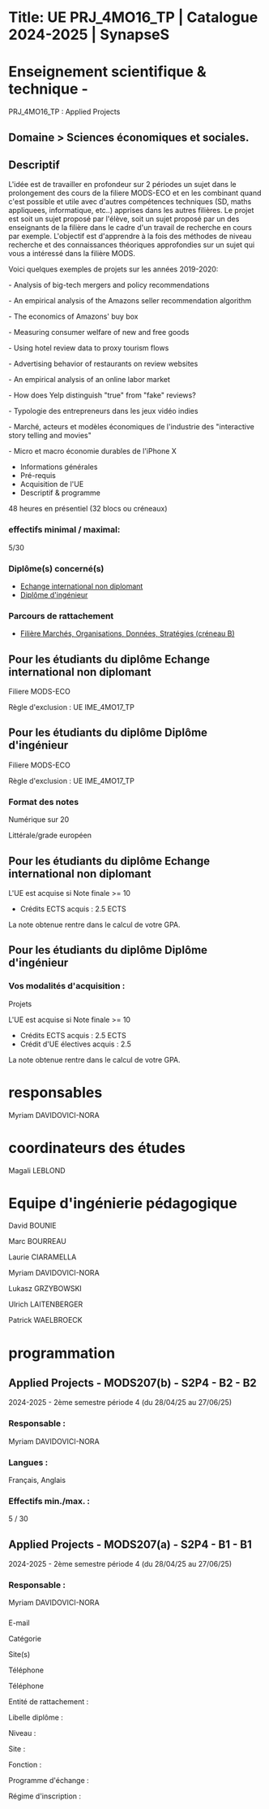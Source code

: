 # Title: UE PRJ_4MO16_TP | Catalogue 2024-2025 | SynapseS

#  [ ](/catalogue/2024-2025) Enseignement scientifique & technique \-
PRJ_4MO16_TP : Applied Projects

## Domaine > Sciences économiques et sociales.

## Descriptif

L'idée est de travailler en profondeur sur 2 périodes un sujet dans le
prolongement des cours de la filiere MODS-ECO et en les combinant quand c'est
possible et utile avec d'autres compétences techniques (SD, maths appliquees,
informatique, etc..) apprises dans les autres filières. Le projet est soit un
sujet proposé par l'élève, soit un sujet proposé par un des enseignants de la
filière dans le cadre d'un travail de recherche en cours par exemple.
L'objectif est d'apprendre à la fois des méthodes de niveau recherche et des
connaissances théoriques approfondies sur un sujet qui vous a intéressé dans
la filière MODS.

Voici quelques exemples de projets sur les années 2019-2020:

\- Analysis of big-tech mergers and policy recommendations

\- An empirical analysis of the Amazons seller recommendation algorithm

\- The economics of Amazons' buy box

\- Measuring consumer welfare of new and free goods

\- Using hotel review data to proxy tourism flows

\- Advertising behavior of restaurants on review websites

\- An empirical analysis of an online labor market

\- How does Yelp distinguish "true" from "fake" reviews?

\- Typologie des entrepreneurs dans les jeux vidéo indies

\- Marché, acteurs et modèles économiques de l'industrie des "interactive
story telling and movies"

\- Micro et macro économie durables de l'iPhone X

  * Informations générales
  * Pré-requis
  * Acquisition de l'UE
  * Descriptif & programme

48 heures en présentiel (32 blocs ou créneaux)

### effectifs minimal / maximal:

5/30

### Diplôme(s) concerné(s)

  * [Echange international non diplomant](/catalogue/2024-2025/diplome/1/PEI-echange-international-non-diplomant)
  * [Diplôme d'ingénieur](/catalogue/2024-2025/diplome/4/ING-diplome-d-ingenieur)

### Parcours de rattachement

  * [Filière Marchés, Organisations, Données, Stratégies (créneau B)](/catalogue/2024-2025/parcours/1405/MODS-filiere-marches-organisations-donnees-strategies-creneau-b)

## Pour les étudiants du diplôme Echange international non diplomant

Filiere MODS-ECO

Règle d'exclusion : UE IME_4MO17_TP

## Pour les étudiants du diplôme Diplôme d'ingénieur

Filiere MODS-ECO

Règle d'exclusion : UE IME_4MO17_TP

### Format des notes

Numérique sur 20

Littérale/grade européen

## Pour les étudiants du diplôme Echange international non diplomant

L'UE est acquise si Note finale >= 10

  * Crédits ECTS acquis : 2.5 ECTS

La note obtenue rentre dans le calcul de votre GPA.

## Pour les étudiants du diplôme Diplôme d'ingénieur

### Vos modalités d'acquisition :

Projets

L'UE est acquise si Note finale >= 10

  * Crédits ECTS acquis : 2.5 ECTS
  * Crédit d'UE électives acquis : 2.5

La note obtenue rentre dans le calcul de votre GPA.

# responsables

Myriam DAVIDOVICI-NORA

# coordinateurs des études

Magali LEBLOND

# Equipe d'ingénierie pédagogique

David BOUNIE

Marc BOURREAU

Laurie CIARAMELLA

Myriam DAVIDOVICI-NORA

Lukasz GRZYBOWSKI

Ulrich LAITENBERGER

Patrick WAELBROECK

# programmation

## Applied Projects - MODS207(b) - S2P4 - B2 - B2

2024-2025 - 2ème semestre période 4 (du 28/04/25 au 27/06/25)

### Responsable :

Myriam DAVIDOVICI-NORA

### Langues :

Français, Anglais

### Effectifs min./max. :

5 / 30

## Applied Projects - MODS207(a) - S2P4 - B1 - B1

2024-2025 - 2ème semestre période 4 (du 28/04/25 au 27/06/25)

### Responsable :

Myriam DAVIDOVICI-NORA

###

E-mail

Catégorie

Site(s)

Téléphone

Téléphone

Entité de rattachement :

Libelle diplôme :

Niveau :

Site :

Fonction :

Programme d'échange :

Régime d'inscription :

